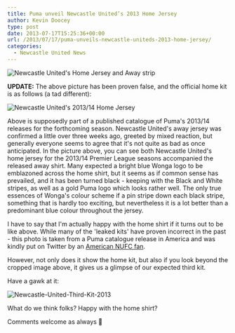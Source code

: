 ```yaml
---
title: Puma unveil Newcastle United’s 2013 Home Jersey
author: Kevin Doocey
type: post
date: 2013-07-17T15:25:36+00:00
url: /2013/07/17/puma-unveils-newcastle-uniteds-2013-home-jersey/
categories:
  - Newcastle United News
---
```


![Newcastle United's Home Jersey and Away strip](https://www.tynetime.com/wp-content/uploads/2013/07/Newcastle-United-Home-Jersey-2013.jpg "Jerseys - Home kit is actually rather pleasing to be fair")

**UPDATE:** The above picture has been proven false, and the official home kit is as follows (a tad different):

![Newcastle United's 2013/14 Home Jersey](https://www.tynetime.com/wp-content/uploads/2013/07/NUFC-2013-14-Home-Kit-300x280.jpg)

Above is supposedly part of a published catalogue of Puma's 2013/14 releases for the forthcoming season. Newcastle United's away jersey was confirmed a little over three weeks ago, greeted by mixed reaction, but generally everyone seems to agree that it's not quite as bad as once anticipated. In the picture above, you can see both Newcastle United's home jersey for the 2013/14 Premier League seasons accompanied the released away shirt. Many expected a bright blue Wonga logo to be emblazoned across the home shirt, but it seems as if common sense has prevailed, and it has been turned black - keeping with the Black and White stripes, as well as a gold Puma logo which looks rather well. The only true essences of Wonga's colour scheme if a pin stripe down each black stripe, something that  is hardly too exciting, but nevertheless it is a lot better than a predominant blue colour throughout the jersey.

I have to say that I'm actually happy with the home shirt if it turns out to be like above. While many of the 'leaked kits' have proven incorrect in the past - this photo is taken from a Puma catalogue release in America and was kindly put on Twitter by an [American NUFC fan][1].

However, not only does it show the home kit, but also if you look beyond the cropped image above, it gives us a glimpse of our expected third kit.

Have a gawk at it:

![Newcastle-United-Third-Kit-2013](https://www.tynetime.com/wp-content/uploads/2013/07/Newcastle-United-Third-Kit-2013.jpg "Newcastle United's 2013/14 Jerseys")

What do we think folks? Happy with the home shirt?

Comments welcome as always 🙂

 [1]: https://twitter.com/BrettMWallace

